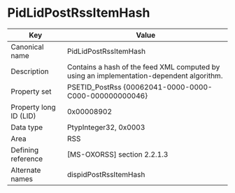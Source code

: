 # PidLidPostRssItemHash

| Key | Value |
|---|---|
| Canonical name | PidLidPostRssItemHash |
| Description | Contains a hash of the feed XML computed by using an implementation-dependent algorithm. |
| Property set | PSETID_PostRss {00062041-0000-0000-C000-000000000046} |
| Property long ID (LID) | 0x00008902 |
| Data type | PtypInteger32, 0x0003 |
| Area | RSS |
| Defining reference | [MS-OXORSS] section 2.2.1.3 |
| Alternate names | dispidPostRssItemHash |
